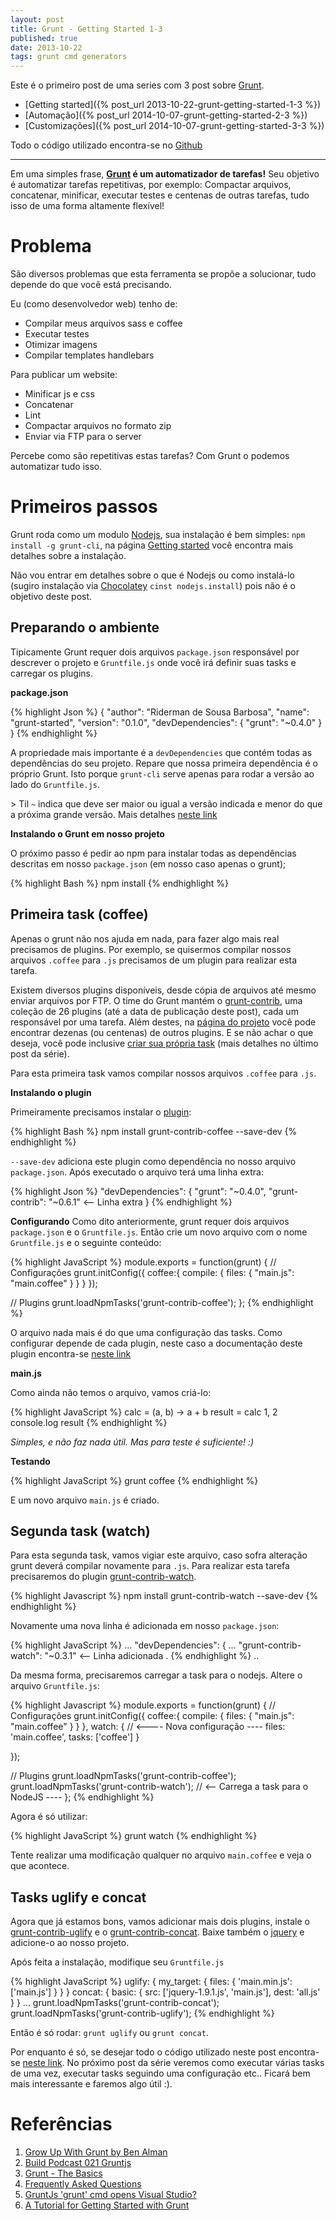 ```yaml
---
layout: post
title: Grunt - Getting Started 1-3
published: true
date: 2013-10-22
tags: grunt cmd generators
---
```


Este é o primeiro post de uma series com 3 post sobre [Grunt](http://gruntjs.com/).

* [Getting started]({% post_url 2013-10-22-grunt-getting-started-1-3 %})
* [Automação]({% post_url 2014-10-07-grunt-getting-started-2-3 %})
* [Customizações]({% post_url 2014-10-07-grunt-getting-started-3-3 %})

Todo o código utilizado encontra-se no [Github](https://github.com/Ridermansb/grunt-started)

----------

Em uma simples frase, **[Grunt](http://gruntjs.com/) é um automatizador de tarefas!** Seu objetivo é automatizar tarefas repetitivas, por exemplo: Compactar arquivos, concatenar, minificar, executar testes e centenas de outras tarefas, tudo isso de uma forma altamente flexível!

# Problema

São diversos problemas que esta ferramenta se propõe a solucionar, tudo depende do que você está precisando.

Eu (como desenvolvedor web) tenho de:
 * Compilar meus arquivos sass e coffee
 * Executar testes
 * Otimizar imagens
 * Compilar templates handlebars

Para publicar um website:
 * Minificar js e css
 * Concatenar
 * Lint
 * Compactar arquivos no formato zip
 * Enviar via FTP para o server

Percebe como são repetitivas estas tarefas? Com Grunt o podemos automatizar tudo isso.

# Primeiros passos

Grunt roda como um modulo [Nodejs](http://nodejs.org/), sua instalação é bem simples: `npm install -g grunt-cli`, na página [Getting started](http://gruntjs.com/getting-started) você encontra mais detalhes sobre a instalação.

Não vou entrar em detalhes sobre o que é Nodejs ou como instalá-lo (sugiro instalação via [Chocolatey](http://blog.ridermansb.me/post/47151976057/apt-get-para-windows-conheca-o-chocolatey) `cinst nodejs.install`) pois não é o objetivo deste post.

## Preparando o ambiente
Tipicamente Grunt requer dois arquivos `package.json` responsável por descrever o projeto e `Gruntfile.js` onde você irá definir suas tasks e carregar os plugins.

**package.json**

{% highlight Json %}
{
  "author": "Riderman de Sousa Barbosa",
  "name": "grunt-started",
  "version": "0.1.0",
  "devDependencies": {
    "grunt": "~0.4.0"
  }
}
{% endhighlight %}


A propriedade mais importante é a `devDependencies` que contém todas as dependências do seu projeto. Repare que nossa primeira dependência é o próprio Grunt. Isto porque `grunt-cli` serve apenas para rodar a versão ao lado do `Gruntfile.js`.

&gt; Til `~` indica que deve ser maior ou igual a versão indicada e menor do que a próxima grande versão. Mais detalhes [neste link](https://npmjs.org/doc/json.html#Tilde-Version-Ranges)

**Instalando o Grunt em nosso projeto**

O próximo passo é pedir ao npm para instalar todas as dependências descritas em nosso `package.json` (em nosso caso apenas o grunt);

{% highlight Bash %}
npm install
{% endhighlight %}

## Primeira task (coffee)

Apenas o grunt não nos ajuda em nada, para fazer algo mais real precisamos de plugins. Por exemplo, se quisermos compilar nossos arquivos `.coffee` para `.js` precisamos de um plugin para realizar esta tarefa.

Existem diversos plugins disponíveis, desde cópia de arquivos até mesmo enviar arquivos por FTP. O time do Grunt mantém o [grunt-contrib](https://github.com/gruntjs/grunt-contrib), uma coleção de 26 plugins (até a data de publicação deste post), cada um responsável por uma tarefa. Além destes, na [página do projeto](http://gruntjs.com/plugins) você pode encontrar dezenas (ou centenas) de outros plugins.  E se não achar o que deseja, você pode inclusive [criar sua própria task](http://gruntjs.com/creating-tasks) (mais detalhes no último post da série).

Para esta primeira task vamos compilar nossos arquivos `.coffee` para `.js`.

**Instalando o plugin**

Primeiramente precisamos instalar o [plugin](https://github.com/gruntjs/grunt-contrib-coffee):

{% highlight Bash %}
npm install grunt-contrib-coffee --save-dev
{% endhighlight %}


`--save-dev` adiciona este plugin como dependência no nosso arquivo `package.json`. Após executado o arquivo terá uma linha extra:

{% highlight Json %}
"devDependencies": {
  "grunt": "~0.4.0",
  "grunt-contrib": "~0.6.1"  &lt;-- Linha extra
}
{% endhighlight %}


**Configurando**
Como dito anteriormente, grunt requer dois arquivos `package.json` e o `Gruntfile.js`. Então crie um novo arquivo com o nome `Gruntfile.js` e o seguinte conteúdo:

{% highlight JavaScript %}
module.exports = function(grunt) {
  // Configurações
  grunt.initConfig({
    coffee:{
        compile: {
            files: {
                "main.js": "main.coffee"
            }
        }
    }
  });

  // Plugins
  grunt.loadNpmTasks('grunt-contrib-coffee');
};
{% endhighlight %}

O arquivo nada mais é do que uma configuração das tasks.
Como configurar depende de cada plugin, neste caso a documentação deste plugin encontra-se [neste link](https://github.com/gruntjs/grunt-contrib-coffee)

**main.js**

Como ainda não temos o arquivo, vamos criá-lo:

{% highlight JavaScript %}
calc = (a, b) -&gt; a + b
result = calc 1, 2
console.log result
{% endhighlight %}


_Simples, e não faz nada útil. Mas para teste é suficiente! :)_

**Testando**

{% highlight JavaScript %}
grunt coffee
{% endhighlight %}

E um novo arquivo `main.js` é criado.

## Segunda task (watch)

Para esta segunda task, vamos vigiar este arquivo, caso sofra alteração grunt deverá compilar novamente para `.js`.
Para realizar esta tarefa precisaremos do plugin [grunt-contrib-watch](https://github.com/gruntjs/grunt-contrib-watch).

{% highlight Javascript %}
npm install grunt-contrib-watch --save-dev
{% endhighlight %}

Novamente uma nova linha é adicionada em nosso `package.json`:

{% highlight JavaScript %}
...
  "devDependencies": {
    ...
    "grunt-contrib-watch": "~0.3.1" &lt;-- Linha adicionada
    .
{% endhighlight %}
..


Da mesma forma, precisaremos carregar a task para o nodejs. Altere o arquivo `Gruntfile.js`:

{% highlight Javascript %}
module.exports = function(grunt) {
  // Configurações
  grunt.initConfig({
    coffee:{
        compile: {
            files: {
                "main.js": "main.coffee"
            }
        }
    },
    watch: { // &lt;---- Nova configuração ----
        files: 'main.coffee',
        tasks: ['coffee']
    }

  });

  // Plugins
  grunt.loadNpmTasks('grunt-contrib-coffee');
  grunt.loadNpmTasks('grunt-contrib-watch'); // &lt;-- Carrega a task para o NodeJS ----
};
{% endhighlight %}

Agora é só utilizar:

{% highlight JavaScript %}
grunt watch
{% endhighlight %}

Tente realizar uma modificação qualquer no arquivo `main.coffee` e veja o que acontece.

## Tasks uglify e concat

Agora que já estamos bons, vamos adicionar mais dois plugins, instale o [grunt-contrib-uglify](https://github.com/gruntjs/grunt-contrib-uglify) e o [grunt-contrib-concat](https://github.com/gruntjs/grunt-contrib-concat).
Baixe também o [jquery](http://jquery.com/download/) e adicione-o ao nosso projeto.

Após feita a instalação, modifique seu `Gruntfile.js`

{% highlight JavaScript %}
uglify: {
    my_target: {
      files: {
        'main.min.js': ['main.js']
      }
    }
  }
concat: {
        basic: {
            src: ['jquery-1.9.1.js', 'main.js'],
            dest: 'all.js'
        }
    }
    ...
grunt.loadNpmTasks('grunt-contrib-concat');
grunt.loadNpmTasks('grunt-contrib-uglify');
{% endhighlight %}


Então é só rodar: `grunt uglify` ou `grunt concat`.

Por enquanto é só, se desejar todo o código utilizado neste post encontra-se [neste link](https://friendco.de/ui#!user/ridermansb/grunt-started).
No próximo post da série veremos como executar várias tasks de uma vez, executar tasks seguindo uma configuração etc.. Ficará bem mais interessante e faremos algo útil :).

# Referências

 1. [Grow Up With Grunt by Ben Alman](http://www.youtube.com/watch?v=Xp6aFno24x4&amp;list=WLE14C9B184C9F1DEC)
 2. [Build Podcast 021 Gruntjs](http://www.youtube.com/watch?v=LoStSbRRA3I)
 3. [Grunt - The Basics](http://www.youtube.com/watch?v=q3Sqljpr-Vc)
 4. [Frequently Asked Questions](https://github.com/gruntjs/grunt/wiki/Frequently-Asked-Questions)
 5. [GruntJs 'grunt' cmd opens Visual Studio?](http://stackoverflow.com/questions/10933111/gruntjs-grunt-cmd-opens-visual-studio)
 6. [A Tutorial for Getting Started with Grunt](http://justinmccandless.com/blog/A+Tutorial+for+Getting+Started+with+Grunt)[](null)
